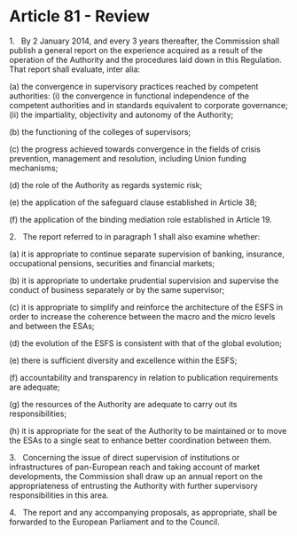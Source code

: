 # Article 81 - Review


1.   By 2 January 2014, and every 3 years thereafter, the Commission shall publish a general report on the experience acquired as a result of the operation of the Authority and the procedures laid down in this Regulation. That report shall evaluate, inter alia:

(a) the convergence in supervisory practices reached by competent authorities: (i) the convergence in functional independence of the competent authorities and in standards equivalent to corporate governance; (ii) the impartiality, objectivity and autonomy of the Authority;

(b) the functioning of the colleges of supervisors;

(c) the progress achieved towards convergence in the fields of crisis prevention, management and resolution, including Union funding mechanisms;

(d) the role of the Authority as regards systemic risk;

(e) the application of the safeguard clause established in Article 38;

(f) the application of the binding mediation role established in Article 19.

2.   The report referred to in paragraph 1 shall also examine whether:

(a) it is appropriate to continue separate supervision of banking, insurance, occupational pensions, securities and financial markets;

(b) it is appropriate to undertake prudential supervision and supervise the conduct of business separately or by the same supervisor;

(c) it is appropriate to simplify and reinforce the architecture of the ESFS in order to increase the coherence between the macro and the micro levels and between the ESAs;

(d) the evolution of the ESFS is consistent with that of the global evolution;

(e) there is sufficient diversity and excellence within the ESFS;

(f) accountability and transparency in relation to publication requirements are adequate;

(g) the resources of the Authority are adequate to carry out its responsibilities;

(h) it is appropriate for the seat of the Authority to be maintained or to move the ESAs to a single seat to enhance better coordination between them.

3.   Concerning the issue of direct supervision of institutions or infrastructures of pan-European reach and taking account of market developments, the Commission shall draw up an annual report on the appropriateness of entrusting the Authority with further supervisory responsibilities in this area.

4.   The report and any accompanying proposals, as appropriate, shall be forwarded to the European Parliament and to the Council.
